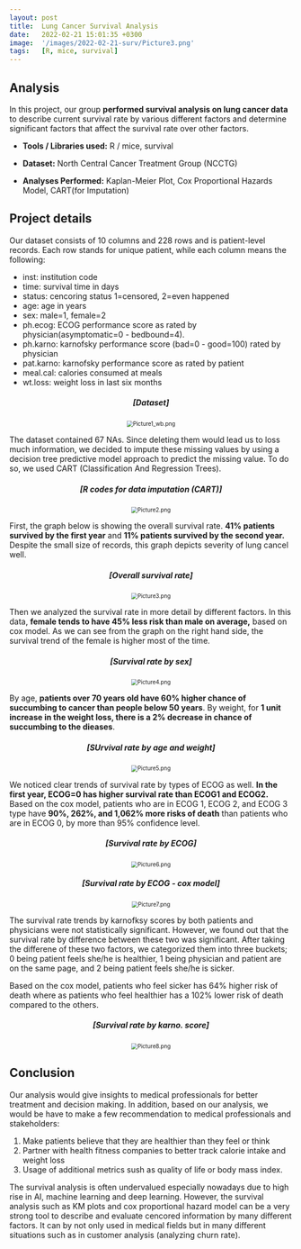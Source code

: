 ```yaml
---
layout: post
title:  Lung Cancer Survival Analysis
date:   2022-02-21 15:01:35 +0300
image:  '/images/2022-02-21-surv/Picture3.png'
tags:   [R, mice, survival]
---
```



## Analysis

In this project, our group **performed survival analysis on lung cancer data** to describe current survival rate by various different factors and determine significant factors that affect the survival rate over other factors.

* **Tools / Libraries used:** R / mice, survival

* **Dataset:** North Central Cancer Treatment Group (NCCTG)

* **Analyses Performed:** Kaplan-Meier Plot, Cox Proportional Hazards Model, CART(for Imputation)

## Project details

Our dataset consists of 10 columns and 228 rows and is patient-level records. Each row stands for unique patient, while each column means the following:
* inst: institution code
* time: survival time in days
* status: cencoring status 1=censored, 2=even happened
* age: age in years
* sex: male=1, female=2
* ph.ecog: ECOG performance score as rated by physician(asymptomatic=0 - bedbound=4).
* ph.karno: karnofsky performance score (bad=0 - good=100) rated by physician
* pat.karno: karnofsky performance score as rated by patient
* meal.cal: calories consumed at meals
* wt.loss: weight loss in last six months

<div style='text-align:center'>
<h5>[Dataset]</h5>
</div>
<div style="text-align:center;">
<img src="../images/2022-02-21-surv/Picture1_wb.png" alt="Picture1_wb.png" style="zoom:70%;" class="center" />
</div>

The dataset contained 67 NAs. Since deleting them would lead us to loss much information, we decided to impute these missing values by using a decision tree predictive model approach to predict the missing value. To do so, we used CART (Classification And Regression Trees).

<div style='text-align:center'>
<h5>[R codes for data imputation (CART)]</h5>
</div>
<div style="text-align:center;">
<img src="../images/2022-02-21-surv/Picture2.png" alt="Picture2.png" style="zoom:70%;" class="center" />
</div>

First, the graph below is showing the overall survival rate. **41% patients survived by the first year** and **11% patients survived by the second year.** Despite the small size of records, this graph depicts severity of lung cancel well. 

<div style='text-align:center'>
<h5>[Overall survival rate]</h5>
</div>
<div style="text-align:center;">
<img src="../images/2022-02-21-surv/Picture3.png" alt="Picture3.png" style="zoom:70%;" class="center" />
</div>

Then we analyzed the survival rate in more detail by different factors. In this data, **female tends to have 45% less risk than male on average,** based on cox model. As we can see from the graph on the right hand side, the survival trend of the female is higher most of the time.

<div style='text-align:center'>
<h5>[Survival rate by sex]</h5>
</div>
<div style="text-align:center;">
<img src="../images/2022-02-21-surv/Picture4.png" alt="Picture4.png" style="zoom:70%;" class="center" />
</div>

By age, **patients over 70 years old have 60% higher chance of succumbing to cancer than people below 50 years**. By weight, for **1 unit increase in the weight loss, there is a 2% decrease in chance of succumbing to the dieases**. 

<div style='text-align:center'>
<h5>[SUrvival rate by age and weight]</h5>
</div>
<div style="text-align:center;">
<img src="../images/2022-02-21-surv/Picture5.png" alt="Picture5.png" style="zoom:70%;" class="center" />
</div>

We noticed clear trends of survival rate by types of ECOG as well. **In the first year, ECOG=0 has higher survival rate than ECOG1 and ECOG2.** Based on the cox model, patients who are in ECOG 1, ECOG 2, and ECOG 3 type have **90%, 262%, and 1,062% more risks of death** than patients who are in ECOG 0, by more than 95% confidence level.

<div style='text-align:center'>
<h5>[Survival rate by ECOG]</h5>
</div>
<div style="text-align:center;">
<img src="../images/2022-02-21-surv/Picture6.png" alt="Picture6.png" style="zoom:70%;" class="center" />
</div>

<div style='text-align:center'>
<h5>[Survival rate by ECOG - cox model]</h5>
</div>
<div style="text-align:center;">
<img src="../images/2022-02-21-surv/Picture7.png" alt="Picture7.png" style="zoom:70%;" class="center" />
</div>

The survival rate trends by karnofksy scores by both patients and physicians were not statistically significant. However, we found out that the survival rate by difference between these two was significant. After taking the differene of these two factors, we categorized them into three buckets; 0 being patient feels she/he is healthier, 1 being physician and patient are on the same page, and 2 being patient feels she/he is sicker. 

Based on the cox model, patients who feel sicker has 64% higher risk of death where as patients who feel healthier has a 102% lower risk of death compared to the others. 

<div style='text-align:center'>
<h5>[Survival rate by karno. score]</h5>
</div>
<div style="text-align:center;">
<img src="../images/2022-02-21-surv/Picture8.png" alt="Picture8.png" style="zoom:70%;" class="center" />
</div>

## Conclusion

Our analysis would give insights to medical professionals for better treatment and decision making. In addition, based on our analysis, we would be have to make a few recommendation to medical professionals and stakeholders:
1. Make patients believe that they are healthier than they feel or think 
2. Partner with health fitness companies to better track calorie intake and weight loss
3. Usage of additional metrics sush as quality of life or body mass index. 

The survival analysis is often undervalued especially nowadays due to high rise in AI, machine learning and deep learning. However, the survival analysis such as KM plots and cox proportional hazard model can be a very strong tool to describe and evaluate cencored information by many different factors. It can by not only used in medical fields but in many different situations such as in customer analysis (analyzing churn rate). 